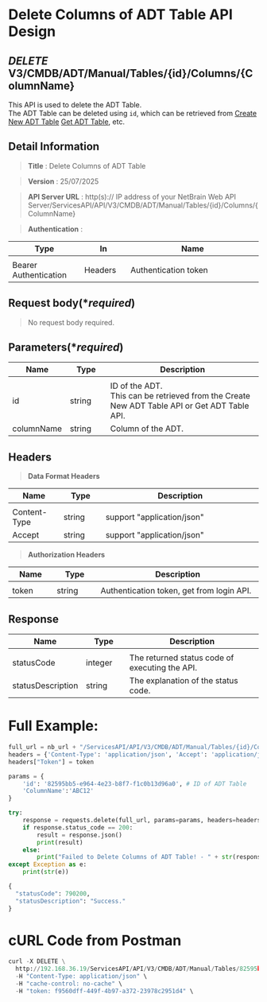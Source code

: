 
# Delete Columns of ADT Table API Design

## ***DELETE*** V3/CMDB/ADT/Manual/Tables/{id}/Columns/{ColumnName}
This API is used to delete the ADT Table. <br>
The ADT Table can be deleted using `id`, which can be retrieved from [Create New ADT Table](https://github.com/NetBrainAPI/NetBrain-REST-API-R12.1/blob/main/REST%20APIs%20Documentation/ADT%20(Automation%20Data%20Table)/Create%20New%20ADT%20Table.md) [Get ADT Table](https://github.com/NetBrainAPI/NetBrain-REST-API-R12.1/blob/main/REST%20APIs%20Documentation/ADT%20(Automation%20Data%20Table)/Get%20ADT%20Table.md), etc.

## Detail Information

> **Title** : Delete Columns of ADT Table<br>

> **Version** : 25/07/2025

> **API Server URL** : http(s):// IP address of your NetBrain Web API Server/ServicesAPI/API/V3/CMDB/ADT/Manual/Tables/{id}/Columns/{ColumnName}

> **Authentication** : 

|**Type**|**In**|**Name**|
|------|------|------|
|<img width=100/>|<img width=100/>|<img width=500/>|
|Bearer Authentication| Headers | Authentication token | 

## Request body(****required***)
>No request body required.

## Parameters(****required***)
|**Name**|**Type**|**Description**|
|------|------|------|
|<img width=100/>|<img width=100/>|<img width=500/>|
|id| string | ID of the ADT. <br>This can be retrieved from the Create New ADT Table API or Get ADT Table API. |
|columnName|string| Column of the ADT. |

## Headers

> **Data Format Headers**

|**Name**|**Type**|**Description**|
|------|------|------|
|<img width=100/>|<img width=100/>|<img width=500/>|
| Content-Type | string  | support "application/json" |
| Accept | string  | support "application/json" |

> **Authorization Headers**

|**Name**|**Type**|**Description**|
|------|------|------|
|<img width=100/>|<img width=100/>|<img width=500/>|
| token | string  | Authentication token, get from login API. |

## Response
|**Name**|**Type**|**Description**|
|------|------|------|
|<img width=100/>|<img width=100/>|<img width=500/>|
|statusCode| integer | The returned status code of executing the API.  |
|statusDescription| string | The explanation of the status code.  |


# Full Example:
```python
full_url = nb_url + "/ServicesAPI/API/V3/CMDB/ADT/Manual/Tables/{id}/Columns/{ColumnName}"
headers = {'Content-Type': 'application/json', 'Accept': 'application/json'}
headers["Token"] = token

params = {
    'id': '82595bb5-e964-4e23-b8f7-f1c0b13d96a0', # ID of ADT Table
    'ColumnName':'ABC12'
}

try:
    response = requests.delete(full_url, params=params, headers=headers, verify=False)
    if response.status_code == 200:
        result = response.json()
        print(result)
    else:
        print("Failed to Delete Columns of ADT Table! - " + str(response.text))
except Exception as e:
    print(str(e))
```
```python
{
  "statusCode": 790200,
  "statusDescription": "Success."
}
```

# cURL Code from Postman
```python
curl -X DELETE \
  http://192.168.36.19/ServicesAPI/API/V3/CMDB/ADT/Manual/Tables/82595bb5-e964-4e23-b8f7-f1c0b13d96a0/Columns/ABC12 \
  -H "Content-Type: application/json" \
  -H "cache-control: no-cache" \
  -H "token: f9560dff-449f-4b97-a372-23978c2951d4" \
```